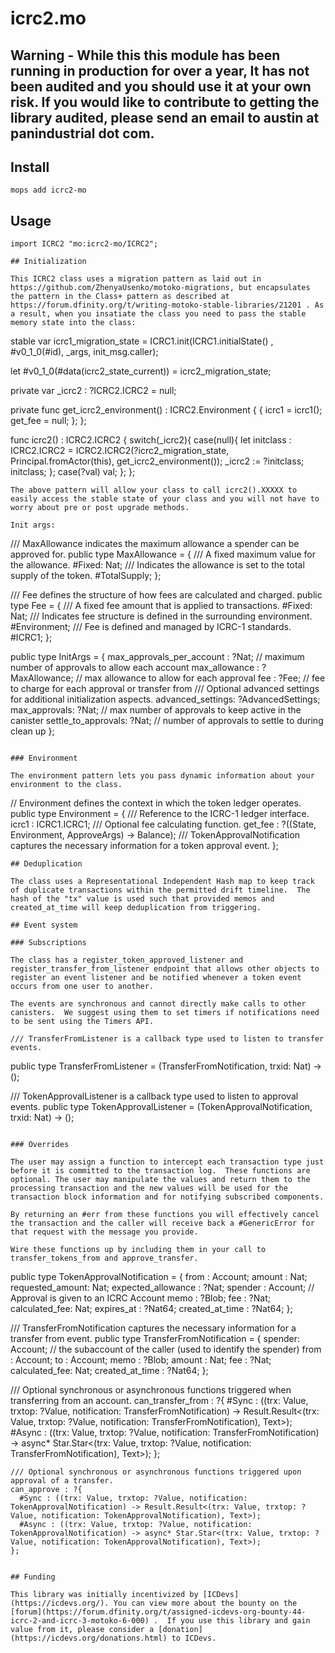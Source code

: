 # icrc2.mo

## Warning - While this this module has been running in production for over a year, It has not been audited and you should use it at your own risk.  If you would like to contribute to getting the library audited, please send an email to austin at panindustrial dot com.

## Install
```
mops add icrc2-mo
```

## Usage
```motoko
import ICRC2 "mo:icrc2-mo/ICRC2";

## Initialization

This ICRC2 class uses a migration pattern as laid out in https://github.com/ZhenyaUsenko/motoko-migrations, but encapsulates the pattern in the Class+ pattern as described at https://forum.dfinity.org/t/writing-motoko-stable-libraries/21201 . As a result, when you insatiate the class you need to pass the stable memory state into the class:

```

stable var icrc1_migration_state = ICRC1.init(ICRC1.initialState() , #v0_1_0(#id), _args, init_msg.caller);

  let #v0_1_0(#data(icrc2_state_current)) = icrc2_migration_state;

  private var _icrc2 : ?ICRC2.ICRC2 = null;

  private func get_icrc2_environment() : ICRC2.Environment {
      {
        icrc1 = icrc1();
        get_fee = null;
      };
    };

  func icrc2() : ICRC2.ICRC2 {
    switch(_icrc2){
      case(null){
        let initclass : ICRC2.ICRC2 = ICRC2.ICRC2(?icrc2_migration_state, Principal.fromActor(this), get_icrc2_environment());
        _icrc2 := ?initclass;
        initclass;
      };
      case(?val) val;
    };
  };

```
The above pattern will allow your class to call icrc2().XXXXX to easily access the stable state of your class and you will not have to worry about pre or post upgrade methods.

Init args:

```

  /// MaxAllowance indicates the maximum allowance a spender can be approved for.
  public type MaxAllowance = {
    /// A fixed maximum value for the allowance.
    #Fixed: Nat;
    /// Indicates the allowance is set to the total supply of the token.
    #TotalSupply;
  };

  /// Fee defines the structure of how fees are calculated and charged.
  public type Fee = {
    /// A fixed fee amount that is applied to transactions.
    #Fixed: Nat;
    /// Indicates fee structure is defined in the surrounding environment.
    #Environment;
    /// Fee is defined and managed by ICRC-1 standards.
    #ICRC1;
  };

  public type InitArgs = {
      max_approvals_per_account : ?Nat; // maximum number of approvals to allow each account
      max_allowance : ?MaxAllowance; // max allowance to allow for each approval
      fee : ?Fee; // fee to charge for each approval or transfer from
      /// Optional advanced settings for additional initialization aspects.
      advanced_settings: ?AdvancedSettings;
      max_approvals: ?Nat; // max number of approvals to keep active in the canister
      settle_to_approvals: ?Nat;  // number of approvals to settle to during clean up
  };
```

### Environment

The environment pattern lets you pass dynamic information about your environment to the class.

```
  

  // Environment defines the context in which the token ledger operates.
  public type Environment = {
    /// Reference to the ICRC-1 ledger interface.
    icrc1 : ICRC1.ICRC1;
    /// Optional fee calculating function.
    get_fee : ?((State, Environment, ApproveArgs) -> Balance);
    /// TokenApprovalNotification captures the necessary information for a token approval event.
  };
```
## Deduplication

The class uses a Representational Independent Hash map to keep track of duplicate transactions within the permitted drift timeline.  The hash of the "tx" value is used such that provided memos and created_at_time will keep deduplication from triggering.

## Event system

### Subscriptions

The class has a register_token_approved_listener and register_transfer_from_listener endpoint that allows other objects to register an event listener and be notified whenever a token event occurs from one user to another.

The events are synchronous and cannot directly make calls to other canisters.  We suggest using them to set timers if notifications need to be sent using the Timers API.

```

    /// TransferFromListener is a callback type used to listen to transfer events.
  public type TransferFromListener = (TransferFromNotification, trxid: Nat) -> ();

  /// TokenApprovalListener is a callback type used to listen to approval events.
  public type TokenApprovalListener = (TokenApprovalNotification, trxid: Nat) -> ();

```

### Overrides

The user may assign a function to intercept each transaction type just before it is committed to the transaction log.  These functions are optional. The user may manipulate the values and return them to the processing transaction and the new values will be used for the transaction block information and for notifying subscribed components.

By returning an #err from these functions you will effectively cancel the transaction and the caller will receive back a #GenericError for that request with the message you provide.

Wire these functions up by including them in your call to transfer_tokens_from and approve_transfer.

```
public type TokenApprovalNotification = {
    from : Account;
    amount : Nat;
    requested_amount: Nat;
    expected_allowance : ?Nat;
    spender : Account;             // Approval is given to an ICRC Account
    memo :  ?Blob;
    fee : ?Nat;
    calculated_fee: Nat;
    expires_at : ?Nat64;
    created_at_time : ?Nat64; 
  };

  /// TransferFromNotification captures the necessary information for a transfer from event.
  public type TransferFromNotification = {
    spender: Account; // the subaccount of the caller (used to identify the spender)
    from : Account;
    to : Account;
    memo : ?Blob;
    amount : Nat;
    fee : ?Nat;
    calculated_fee: Nat;
    created_at_time : ?Nat64;
  };
   
   /// Optional synchronous or asynchronous functions triggered when transferring from an account.
    can_transfer_from : ?{
      #Sync : ((trx: Value, trxtop: ?Value, notification: TransferFromNotification) -> Result.Result<(trx: Value, trxtop: ?Value, notification: TransferFromNotification), Text>);
      #Async : ((trx: Value, trxtop: ?Value, notification: TransferFromNotification) -> async* Star.Star<(trx: Value, trxtop: ?Value, notification: TransferFromNotification), Text>);
    };

    /// Optional synchronous or asynchronous functions triggered upon approval of a transfer.
    can_approve : ?{
      #Sync : ((trx: Value, trxtop: ?Value, notification: TokenApprovalNotification) -> Result.Result<(trx: Value, trxtop: ?Value, notification: TokenApprovalNotification), Text>);
      #Async : ((trx: Value, trxtop: ?Value, notification: TokenApprovalNotification) -> async* Star.Star<(trx: Value, trxtop: ?Value, notification: TokenApprovalNotification), Text>);
    };

```

## Funding

This library was initially incentivized by [ICDevs](https://icdevs.org/). You can view more about the bounty on the [forum](https://forum.dfinity.org/t/assigned-icdevs-org-bounty-44-icrc-2-and-icrc-3-motoko-6-000) .  If you use this library and gain value from it, please consider a [donation](https://icdevs.org/donations.html) to ICDevs.